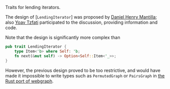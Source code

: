 Traits for lending iterators.

The design of [`LendingIterator`] was proposed by
[Daniel Henry Mantilla](https://github.com/danielhenrymantilla/lending-iterator.rs/issues/13);
also [Yoav Tzfati](https://github.com/Crazytieguy/gat-lending-iterator/issues/12) participated to
the discussion, providing information and code.

Note that the design is significantly more complex than
```rust
pub trait LendingIterator {
    type Item<'b> where Self: 'b;
    fn next(&mut self) -> Option<Self::Item<'_>>;
}
```
However, the previous design proved to be too restrictive, and would have made it impossible to
write types such as `PermutedGraph` or `PairsGraph` in [the Rust port of webgraph](https://crates.io/crates/webgraph).

